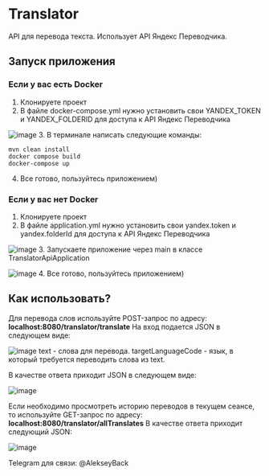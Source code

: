 # Translator
API для перевода текста.
Использует API Яндекс Переводчика.


## Запуск приложения

### Если у вас есть Docker
1. Клонируете проект
2. В файле docker-compose.yml нужно установить свои YANDEX_TOKEN и YANDEX_FOLDERID для доступа к API Яндекс Переводчика

![image](https://user-images.githubusercontent.com/109170524/230736621-ba0e322f-33b7-4cae-b498-5a55d1afda29.png)
3. В терминале написать следующие команды:
```
mvn clean install
docker compose build
docker-compose up
```
4. Все готово, пользуйтесь приложением)

### Если у вас нет Docker
1. Клонируете проект
2. В файле application.yml нужно установить свои yandex.token и yandex.folderId для доступа к API Яндекс Переводчика

![image](https://user-images.githubusercontent.com/109170524/230738905-87b60b12-e2ef-4547-a3a2-dc965ea27c9a.png)
3. Запускаете приложение через main в классе TranslatorApiApplication

![image](https://user-images.githubusercontent.com/109170524/230738949-2b6b84ed-bd56-49a6-bef0-d1657e875d6f.png)
4. Все готово, пользуйтесь приложением)

## Как использовать?

Для перевода слов используйте POST-запрос по адресу: **localhost:8080/translator/translate**
На вход подается JSON в следующем виде:

![image](https://user-images.githubusercontent.com/109170524/230739224-a6659a71-2f2e-484e-b5e8-51164b0b1ea3.png)
text - слова для перевода.
targetLanguageCode - язык, в который требуется переводить слова из text.

В качестве ответа приходит JSON в следующем виде:

![image](https://user-images.githubusercontent.com/109170524/230739259-5cb1bbc3-7bf4-4ed9-9ebe-322597c244dc.png)

Если необходимо просмотреть историю переводов в текущем сеансе, то используйте GET-запрос по адресу: **localhost:8080/translator/allTranslates**
В качестве ответа приходит следующий JSON:

![image](https://user-images.githubusercontent.com/109170524/230739340-01d66d1c-baaf-40b0-9817-54d0cb5994b2.png)

Telegram для связи:
@AlekseyBack
